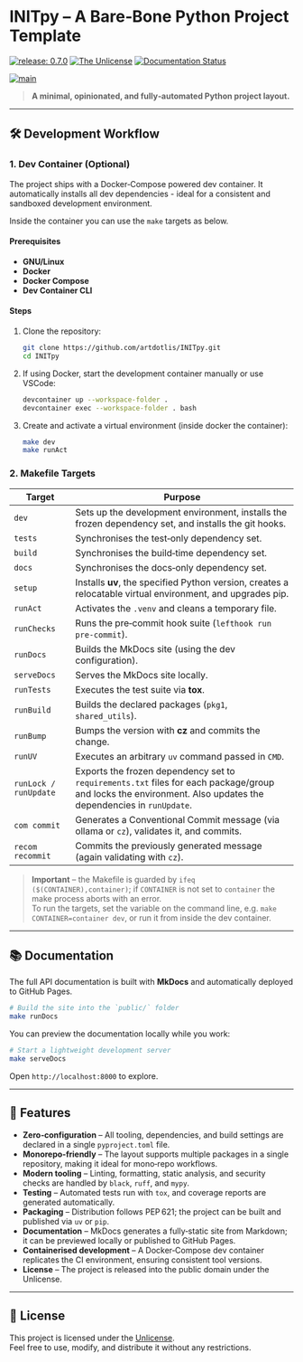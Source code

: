 # INITpy – A Bare‑Bone Python Project Template

[![release: 0.7.0](https://img.shields.io/badge/rel-0.7.0-blue.svg?style=flat-square)](https://github.com/artdotlis/INITpy)
[![The Unlicense](https://img.shields.io/badge/License-Unlicense-brightgreen.svg?style=flat-square)](https://choosealicense.com/licenses/unlicense/)
[![Documentation Status](https://img.shields.io/badge/docs-GitHub-blue.svg?style=flat-square)](https://artdotlis.github.io/INITpy/)

[![main](https://github.com/artdotlis/INITpy/actions/workflows/main.yml/badge.svg?branch=main)](https://github.com/artdotlis/INITpy/actions/workflows/main.yml)

> **A minimal, opinionated, and fully‑automated Python project layout.**

---

## 🛠️ Development Workflow

### 1. Dev Container (Optional)

The project ships with a Docker‑Compose powered dev container. It automatically installs all dev dependencies - ideal for a consistent and sandboxed development environment.

Inside the container you can use the `make` targets as below.

#### Prerequisites

- **GNU/Linux**
- **Docker**
- **Docker Compose**
- **Dev Container CLI**

#### Steps

1. Clone the repository:
   ```sh
   git clone https://github.com/artdotlis/INITpy.git
   cd INITpy
   ```

2. If using Docker, start the development container manually or use VSCode:
   ```sh
   devcontainer up --workspace-folder .
   devcontainer exec --workspace-folder . bash
   ```

3. Create and activate a virtual environment (inside docker the container):
   ```sh
   make dev
   make runAct
   ```

### 2. Makefile Targets

| Target            | Purpose |
|-------------------|---------|
| `dev`             | Sets up the development environment, installs the frozen dependency set, and installs the git hooks. |
| `tests`           | Synchronises the test‑only dependency set. |
| `build`           | Synchronises the build‑time dependency set. |
| `docs`            | Synchronises the docs‑only dependency set. |
| `setup`           | Installs **uv**, the specified Python version, creates a relocatable virtual environment, and upgrades pip. |
| `runAct`          | Activates the `.venv` and cleans a temporary file. |
| `runChecks`       | Runs the pre‑commit hook suite (`lefthook run pre-commit`). |
| `runDocs`         | Builds the MkDocs site (using the dev configuration). |
| `serveDocs`       | Serves the MkDocs site locally. |
| `runTests`        | Executes the test suite via **tox**. |
| `runBuild`        | Builds the declared packages (`pkg1`, `shared_utils`). |
| `runBump`         | Bumps the version with **cz** and commits the change. |
| `runUV`           | Executes an arbitrary `uv` command passed in `CMD`. |
| `runLock / runUpdate` | Exports the frozen dependency set to `requirements.txt` files for each package/group and locks the environment. Also updates the dependencies in `runUpdate`. |
| `com commit`      | Generates a Conventional Commit message (via ollama or `cz`), validates it, and commits. |
| `recom recommit`  | Commits the previously generated message (again validating with `cz`). |

> **Important** – the Makefile is guarded by `ifeq ($(CONTAINER),container)`; if `CONTAINER` is not set to `container` the make process aborts with an error.  
> To run the targets, set the variable on the command line, e.g. `make CONTAINER=container dev`, or run it from inside the dev container.

---

## 📚 Documentation

The full API documentation is built with **MkDocs** and automatically deployed to GitHub Pages.

```bash
# Build the site into the `public/` folder
make runDocs
```

You can preview the documentation locally while you work:

```bash
# Start a lightweight development server
make serveDocs
```

Open `http://localhost:8000` to explore.

---

## 🚀 Features

- **Zero‑configuration** – All tooling, dependencies, and build settings are declared in a single `pyproject.toml` file.
- **Monorepo‑friendly** – The layout supports multiple packages in a single repository, making it ideal for mono‑repo workflows.
- **Modern tooling** – Linting, formatting, static analysis, and security checks are handled by `black`, `ruff`, and `mypy`.
- **Testing** – Automated tests run with `tox`, and coverage reports are generated automatically.
- **Packaging** – Distribution follows PEP 621; the project can be built and published via `uv` or `pip`.
- **Documentation** – MkDocs generates a fully‑static site from Markdown; it can be previewed locally or published to GitHub Pages.
- **Containerised development** – A Docker‑Compose dev container replicates the CI environment, ensuring consistent tool versions.
- **License** – The project is released into the public domain under the Unlicense.

---

## 📜 License

This project is licensed under the [Unlicense](https://choosealicense.com/licenses/unlicense/).  
Feel free to use, modify, and distribute it without any restrictions.
